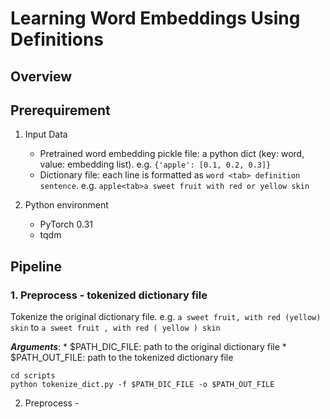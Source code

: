# Learning Word Embeddings Using Definitions

## Overview


## Prerequirement
1. Input Data
	* Pretrained word embedding pickle file: a python dict (key: word, value: embedding list). e.g. `{'apple': [0.1, 0.2, 0.3]}`
	* Dictionary file: each line is formatted as `word <tab> definition sentence`. e.g. `apple<tab>a sweet fruit with red or yellow skin`

2. Python environment
	* PyTorch 0.31
	* tqdm

## Pipeline
### 1. Preprocess - tokenized dictionary file

Tokenize the original dictionary file. e.g. `a sweet fruit, with red (yellow) skin` to `a sweet fruit , with red ( yellow ) skin`

***Arguments***:
	*  $PATH_DIC_FILE: path to the original dictionary file
	*  $PATH_OUT_FILE: path to the tokenized dictionary file

```
cd scripts
python tokenize_dict.py -f $PATH_DIC_FILE -o $PATH_OUT_FILE
```

2. Preprocess - 